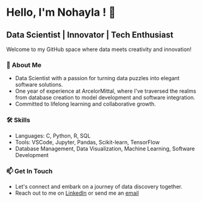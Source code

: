 # Hello, I'm Nohayla ! 👋

## Data Scientist | Innovator | Tech Enthusiast

Welcome to my GitHub space where data meets creativity and innovation!

### 🌟 About Me
- Data Scientist with a passion for turning data puzzles into elegant software solutions.
- One year of experience at ArcelorMittal, where I've traversed the realms from database creation to model development and software integration.
- Committed to lifelong learning and collaborative growth.
<!--
### 🔍 My Work
- Explore my pinned repositories to see my best work. Each project tells a story of challenges tackled with a blend of analytics and intuition.
- Delve into my diverse project portfolio that ranges from industry-specific solutions to innovative model development.

### 💡 Featured Projects
- [Project Name]: A venture into [industry/problem domain], showcasing [techniques, models, or insights gained].
- [Project Name]: An example of [software/tool developed] that integrates seamlessly with data models for [intended application].
-->
### 🛠️ Skills
- Languages: C, Python, R, SQL
- Tools: VSCode, Jupyter, Pandas, Scikit-learn, TensorFlow
- Database Management, Data Visualization, Machine Learning, Software Development

### 📫 Get In Touch
- Let's connect and embark on a journey of data discovery together.
- Reach out to me on [LinkedIn](https://www.linkedin.com/in/nohayla-ajmi/) or send me an [email](mailto:ajmi.nohayla@gmail.com)


<!--
**nouhin/nouhin** is a ✨ _special_ ✨ repository because its `README.md` (this file) appears on your GitHub profile.

Here are some ideas to get you started:

- 🔭 I’m currently working on ...
- 🌱 I’m currently learning ...
- 👯 I’m looking to collaborate on ...
- 🤔 I’m looking for help with ...
- 💬 Ask me about ...
- 📫 How to reach me: ...
- 😄 Pronouns: ...
- ⚡ Fun fact: ...
-->
